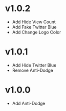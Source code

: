 # v1.0.2
- Add Hide View Count
- Add Fake Twitter Blue
- Add Change Logo Color

# v1.0.1
- Add Hide Twitter Blue
- Remove Anti-Dodge

# v1.0.0
- Add Anti-Dodge